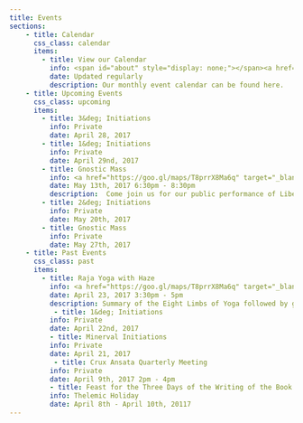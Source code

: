 ```yaml
---
title: Events
sections:
    - title: Calendar
      css_class: calendar
      items:
        - title: View our Calendar
          info: <span id="about" style="display: none;"></span><a href="https://calendar.google.com/calendar/embed?src=cruxansata.oto%40gmail.com&ctz=America/Denver" target="_blank">Google Calendar</a>
          date: Updated regularly
          description: Our monthly event calendar can be found here.
    - title: Upcoming Events
      css_class: upcoming
      items:
        - title: 3&deg; Initiations
          info: Private
          date: April 28, 2017
        - title: 1&deg; Initiations
          info: Private
          date: April 29nd, 2017
        - title: Gnostic Mass
          info: <a href="https://goo.gl/maps/T8prrX8Ma6q" target="_blank">9635 W. Colfax Avenue</a>
          date: May 13th, 2017 6:30pm - 8:30pm
          description:  Come join us for our public performance of Liber XV, The Gnostic Mass.  This ritual is the central rite, both public and private, of the Ordo Templi Orientis.  It is a participatory ritual, meaning that all attendees are expected to take part.  The full script of the ritual can be found <a href="http://lib.oto-usa.org/libri/liber0015.html">here</a>.</p><p>We will begin at 7:00, so we ask that everyone arrives between 6:30 and 6:45 in order to be included in the headcount.</p>A quick reminder: we ask that nobody bring food, drinks, or vape-pens into the temple-space nor into the waiting room.
        - title: 2&deg; Initiations
          info: Private
          date: May 20th, 2017
        - title: Gnostic Mass
          info: Private
          date: May 27th, 2017        
    - title: Past Events
      css_class: past
      items:
        - title: Raja Yoga with Haze
          info: <a href="https://goo.gl/maps/T8prrX8Ma6q" target="_blank">9635 W. Colfax Avenue</a>
          date: April 23, 2017 3:30pm - 5pm
          description: Summary of the Eight Limbs of Yoga followed by guided meditation based on Raja Yoga, written by Swami Vivekananda, and frequently cited by Aleister Crowley.</p><p>This is a public event; suggested donation $5.
           - title: 1&deg; Initiations
          info: Private
          date: April 22nd, 2017
          - title: Minerval Initiations
          info: Private
          date: April 21, 2017
           - title: Crux Ansata Quarterly Meeting
          info: Private
          date: April 9th, 2017 2pm - 4pm
          - title: Feast for the Three Days of the Writing of the Book of the Law
          info: Thelemic Holiday
          date: April 8th - April 10th, 20117
---
```

